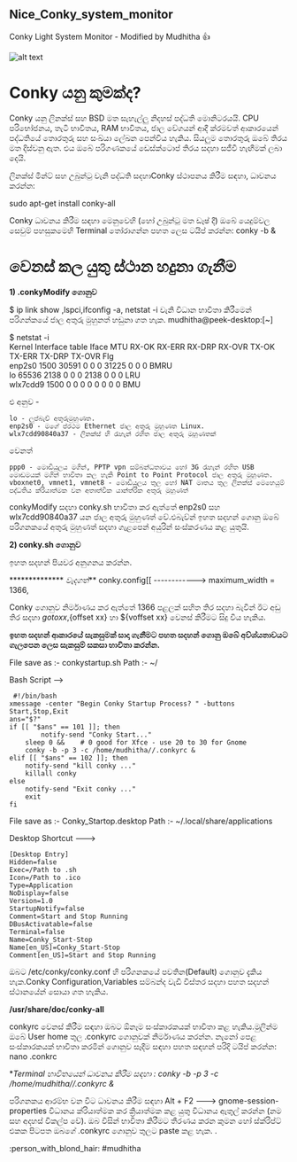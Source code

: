 ## Nice_Conky_system_monitor
Conky Light System Monitor - Modified by Mudhitha
:+1:

![alt text](https://3.bp.blogspot.com/-dzWVKWSzm1g/XHYsKLIxniI/AAAAAAAAAdA/OJew-3C4SN8Ar59fV6sQKiGvPz_QTduKACLcBGAs/s1600/ezgif-5-8b33123a4ea8.gif)

# Conky යනු කුමක්ද?

Conky යනු ලිනක්ස් සහ BSD මත සැහැල්ලු නිදහස් පද්ධති මොනිටරයයි. CPU පරිභෝජනය, තැටි භාවිතය, RAM භාවිතය, ජාල වේගයන් ආදී ක්රමවත් ආකාරයෙන් පද්ධතියේ තොරතුරු සහ සංඛ්යා ලේඛන පෙන්විය හැකිය. සියලුම තොරතුරු ඔබේ තිරය මත දිස්වනු ඇත. එය ඔබේ පරිගණකයේ ඩෙස්ක්ටොප් තිරය සදහා සජීවී හැඟීමක් ලබා දෙයි.

ලිනක්ස් මින්ට් සහ උබුන්ටු වැනි පද්ධති සදහාConky ස්ථාපනය කිරීම සඳහා, ධාවනය කරන්න:

sudo apt-get install conky-all

Conky ධාවනය කිරීම සඳහා මෙනුවෙහි (හෝ උබුන්ටු මත ඩෑෂ් දී) ඔබේ යෙදුම්වල සෙවුම් පහසුකමෙහි Terminal තෝරාගන්න පහත  ලෙස ටයිප් කරන්න:
conky -b &

# වෙනස් කල යුතු ස්ථාන හදුනා ගැනීම

**1) .conkyModify ගොනුව**

$  ip link show ,lspci,ifconfig -a, netstat -i වැනි විධාන භාවිතා කිරීමෙන් පරිගන්කයේ ජාල අතුරු මුහුනත් හඩුනා ගත හැක.
mudhitha@peek-desktop:[~]

$  netstat -i <br/>
Kernel Interface table Iface      MTU    RX-OK RX-ERR RX-DRP RX-OVR    TX-OK TX-ERR TX-DRP TX-OVR Flg <br/>
enp2s0    1500    30591      0      0 0         31225      0      0      0 BMRU <br/>
lo       65536     2138      0      0 0          2138      0      0      0 LRU <br/>
wlx7cdd9  1500        0      0      0 0             0      0      0      0 BMU <br/>

එ අනුව -

    lo - ලූප්බැච් අතුරුමුහුණත.
    enp2s0 - මගේ ප්රථම Ethernet ජාල අතුරු මුහුණත Linux.
    wlx7cdd90840a37 - ලිනක්ස් හි රැහැන් රහිත ජාල අතුරු මුහුණතක්
    
වෙනත්

    ppp0 - මොඩියුලය මගින්, PPTP vpn සම්බන්ධතාවය හෝ 3G රැහැන් රහිත USB මොඩමයක් මගින් භාවිතා කල හැකි Point to Point Protocol ජාල අතුරු මුහුණත.
    vboxnet0, vmnet1, vmnet8 - මොඩියුලය තුල හෝ NAT මාතය තුල ලිනක්ස් මෙහෙයුම් පද්ධතිය ක්රියාත්මක වන අතාත්වික යාන්ත්රික අතුරු මුහුණත්

conkyModify සදහා conky.sh භාවිතා කර ඇත්තේ enp2s0 සහ wlx7cdd90840a37 යන ජාල අතුරු මුහුණත් වේ.එබැව්න් ඉහත සදහන් ගොනු ඔබේ පරිගනකයේ අතුරු මුහුණත් සදහා ගැළපෙන් අයුරින් සංස්කරණය කළ යුතුයි.

**2) conky.sh ගොනුව**

ඉහත සදහන් පියවර අනුගනය කරන්න.

************** _වැදගත්_**
conky.config[[  ------------> maximum_width = 1366,

Conky ගොනුව නිර්මාණය කර ඇත්තේ 1366 පළලක් සහිත තිර සදහා බැවින් ඊට අඩු තිර සදහා ${goto xx},${offset xx} හා ${voffset xx} වෙනස් කිරීමට සිදු විය හැකිය.

**ඉහත සදහන් ආකාරයේ සැකසුමක් සාදා ගැනීමට පහත සදහන් ගොනු ඔබේ අව්ශ්යතාවයට ගැලපෙන ලෙස සැකසුම් සකසා භාවිතා කරන්න.**

File save as :-  conkystartup.sh
Path :- ~/

Bash Script -->

     #!/bin/bash
    xmessage -center "Begin Conky Startup Process? " -buttons Start,Stop,Exit
    ans="$?"
    if [[ "$ans" == 101 ]]; then
            notify-send "Conky Start..."
        sleep 0 &&    # 0 good for Xfce - use 20 to 30 for Gnome
        conky -b -p 3 -c /home/mudhitha//.conkyrc &
    elif [[ "$ans" == 102 ]]; then
        notify-send "kill conky ..."
        killall conky
    else
        notify-send "Exit conky ..."
        exit
    fi


File save as :-  Conky_Startop.desktop
Path :- ~/.local/share/applications

Desktop Shortcut --->

    [Desktop Entry]
    Hidden=false
    Exec=/Path to .sh
    Icon=/Path to .ico
    Type=Application
    NoDisplay=false
    Version=1.0
    StartupNotify=false
    Comment=Start and Stop Running
    DBusActivatable=false
    Terminal=false
    Name=Conky_Start-Stop
    Name[en_US]=Conky_Start-Stop
    Comment[en_US]=Start and Stop Running

ඔබට /etc/conky/conky.conf හි පරිගනකයේ පවතින(Default) ගොනුව දැකිය හැක.Conky  Configuration,Variables සම්බන්ද වැඩි විස්තර සදහා පහත සදහන් ස්ථානයේන් සොයා ගත හැකිය.

**/usr/share/doc/conky-all**

conkyrc වෙනස් කිරීම සඳහා  ඔබට ඕනෑම සංස්කාරකයක් භාවිතා කළ හැකිය.මුලින්ම ඔබේ  User home තුල .conkyrc ගොනුවක් නිර්මාණය කරන්න. නැනෝ පෙළ සංස්කාරකයක් භාවිතා කරමින් ගොනුව සෑදීම සඳහා පහත සඳහන් පරිදි ටයිප් කරන්න:
nano .conkrc

**Terminal භාවිතයෙන් ධාවනය කිරීම සඳහා : conky -b -p 3 -c /home/mudhitha//.conkyrc &*

පරිගනකය ආරම්භ වන විට ධාවනය කිරීම සඳහා  Alt + F2 --->  gnome-session-properties විධානය ක්රියාත්මක කර ක්‍රියාත්මක කළ යුතු විධානය ඇතුල් කරන්න (නම සහ අදහස් විකල්ප වේ).
ඔබ විසින් භාවිතා කිරීමට තීරණය කරන කුමන හෝ ස්ක්රිප්ට් එකක පිටපත ඔබගේ .conkyrc ගොනුව තුලට paste කළ හැක. .

 :person_with_blond_hair:  #mudhitha
